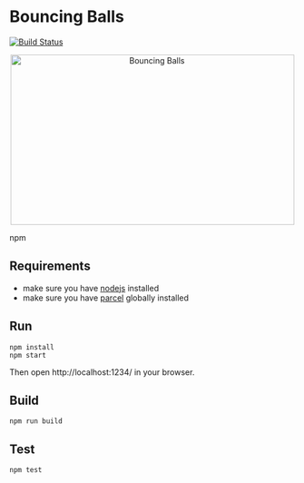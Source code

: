 # Bouncing Balls

[![Build Status](https://travis-ci.org/gerkirill/bouncing-balls.svg?branch=master)](https://travis-ci.org/gerkirill/bouncing-balls)

<p align="center">
  <a href="https://gerkirill.github.io/bouncing-balls/" target="_blank">
    <img alt="Bouncing Balls" src="https://gerkirill.github.io/bouncing-balls/images/preview.jpg" width="500" height="300">
  </a>
</p>npm

## Requirements
- make sure you have [nodejs](https://nodejs.org/) installed
- make sure you have [parcel](https://parceljs.org/) globally installed

## Run
```
npm install
npm start
```
Then open http://localhost:1234/ in your browser.

## Build
```
npm run build
```

## Test
```
npm test
```